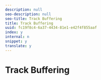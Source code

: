 ```yaml
---
description: null
seo-description: null
seo-title: Track Buffering
title: Track Buffering
uuid: fc19f8c4-6a37-4434-81e1-e42f4f855aaf
index: y
internal: n
snippet: y
translate: y
---
```


# Track Buffering

